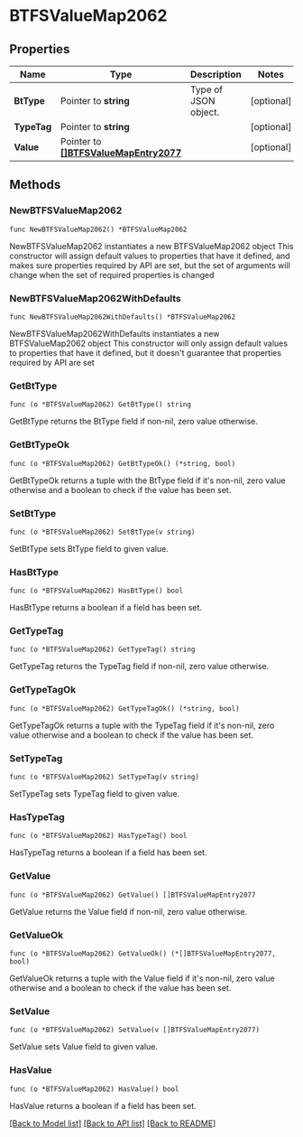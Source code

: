 # BTFSValueMap2062

## Properties

Name | Type | Description | Notes
------------ | ------------- | ------------- | -------------
**BtType** | Pointer to **string** | Type of JSON object. | [optional] 
**TypeTag** | Pointer to **string** |  | [optional] 
**Value** | Pointer to [**[]BTFSValueMapEntry2077**](BTFSValueMapEntry2077.md) |  | [optional] 

## Methods

### NewBTFSValueMap2062

`func NewBTFSValueMap2062() *BTFSValueMap2062`

NewBTFSValueMap2062 instantiates a new BTFSValueMap2062 object
This constructor will assign default values to properties that have it defined,
and makes sure properties required by API are set, but the set of arguments
will change when the set of required properties is changed

### NewBTFSValueMap2062WithDefaults

`func NewBTFSValueMap2062WithDefaults() *BTFSValueMap2062`

NewBTFSValueMap2062WithDefaults instantiates a new BTFSValueMap2062 object
This constructor will only assign default values to properties that have it defined,
but it doesn't guarantee that properties required by API are set

### GetBtType

`func (o *BTFSValueMap2062) GetBtType() string`

GetBtType returns the BtType field if non-nil, zero value otherwise.

### GetBtTypeOk

`func (o *BTFSValueMap2062) GetBtTypeOk() (*string, bool)`

GetBtTypeOk returns a tuple with the BtType field if it's non-nil, zero value otherwise
and a boolean to check if the value has been set.

### SetBtType

`func (o *BTFSValueMap2062) SetBtType(v string)`

SetBtType sets BtType field to given value.

### HasBtType

`func (o *BTFSValueMap2062) HasBtType() bool`

HasBtType returns a boolean if a field has been set.

### GetTypeTag

`func (o *BTFSValueMap2062) GetTypeTag() string`

GetTypeTag returns the TypeTag field if non-nil, zero value otherwise.

### GetTypeTagOk

`func (o *BTFSValueMap2062) GetTypeTagOk() (*string, bool)`

GetTypeTagOk returns a tuple with the TypeTag field if it's non-nil, zero value otherwise
and a boolean to check if the value has been set.

### SetTypeTag

`func (o *BTFSValueMap2062) SetTypeTag(v string)`

SetTypeTag sets TypeTag field to given value.

### HasTypeTag

`func (o *BTFSValueMap2062) HasTypeTag() bool`

HasTypeTag returns a boolean if a field has been set.

### GetValue

`func (o *BTFSValueMap2062) GetValue() []BTFSValueMapEntry2077`

GetValue returns the Value field if non-nil, zero value otherwise.

### GetValueOk

`func (o *BTFSValueMap2062) GetValueOk() (*[]BTFSValueMapEntry2077, bool)`

GetValueOk returns a tuple with the Value field if it's non-nil, zero value otherwise
and a boolean to check if the value has been set.

### SetValue

`func (o *BTFSValueMap2062) SetValue(v []BTFSValueMapEntry2077)`

SetValue sets Value field to given value.

### HasValue

`func (o *BTFSValueMap2062) HasValue() bool`

HasValue returns a boolean if a field has been set.


[[Back to Model list]](../README.md#documentation-for-models) [[Back to API list]](../README.md#documentation-for-api-endpoints) [[Back to README]](../README.md)


